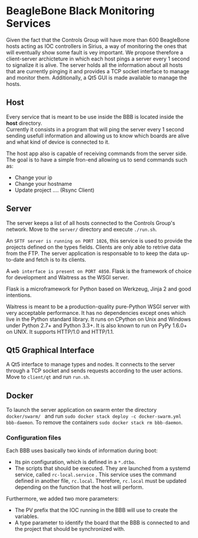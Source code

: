 # BeagleBone Black Monitoring Services

Given the fact that the Controls Group will have more than 600 BeagleBone hosts acting as IOC controllers in Sirius, a way of monitoring the ones that will eventually show some fault is vey important. We propose therefore a client-server archicteture in which each host pings a server every 1 second to signalize it is alive. The server holds all the information about all hosts that are currently pinging it and provides a TCP socket interface to manage and monitor them. Additionally, a Qt5 GUI is made available to manage the hosts.


## Host 

Every service that is meant to be use inside the BBB is located inside the <b>host</b> directory. <br>
Currently it consists in a program that will ping the server every 1 second sending usefull information and allowing us to know which boards are alive and what kind of device is connected to it.

The host app also is capable of receiving commands from the server side. The goal is to have a simple fron-end allowing us to send commands such as:
<ul>
    <li>Change your ip</li>
    <li>Change your hostname</li>
    <li>Update project .... (Rsync Client)</li>
</ul>

## Server

The server keeps a list of all hosts connected to the Controls Group's network. Move to the `server/` directory and execute `./run.sh`.


An `SFTF server is running on PORT 1026`, this service is used to provide the projects defined on the types fields. Clients are only able to retrive data from 
the FTP. The server application is responsable to to keep the data up-to-date and fetch is to its clients.

A `web interface is present on PORT 4850`. Flask is the framework of choice for development and Waitress as the WSGI server.

Flask is a microframework for Python based on Werkzeug, Jinja 2 and good intentions. 

Waitress is meant to be a production-quality pure-Python WSGI server with very acceptable performance. It has no dependencies except ones which live in the Python standard library. It runs on CPython on Unix and Windows under Python 2.7+ and Python 3.3+. It is also known to run on PyPy 1.6.0+ on UNIX. It supports HTTP/1.0 and HTTP/1.1.

## Qt5 Graphical Interface

A Qt5 interface to manage types and nodes. It connects to the server through a TCP socket and sends requests according to the user actions. Move to `client/qt` and run `run.sh`.
 
## Docker

To launch the server application on swarm enter the directory `docker/swarm/ ` and run `sudo docker stack deploy -c docker-swarm.yml bbb-daemon`. To remove the containers `sudo docker stack rm bbb-daemon`.

### Configuration files

Each BBB uses basically two kinds of information during boot:

- Its pin configuration, which is defined in a `*.dtbo`.
- The scripts that should be executed. They are launched from a systemd service, called `rc-local.service` . This service uses the command defined in another file, `rc.local`. Therefore, `rc.local` must be updated depending on the function that the host will perform.

Furthermore, we added two more parameters:

- The PV prefix that the IOC running in the BBB will use to create the variables.
- A type parameter to identify the board that the BBB is connected to and the project that should be synchronized with.
